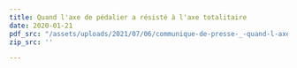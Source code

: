 ```yaml
---
title: Quand l'axe de pédalier a résisté à l'axe totalitaire
date: 2020-01-21
pdf_src: "/assets/uploads/2021/07/06/communique-de-presse-_-quand-l-axe-de-pedalier-a-resiste-a-l-axe-totalitaire.pdf"
zip_src: ''

---
```

